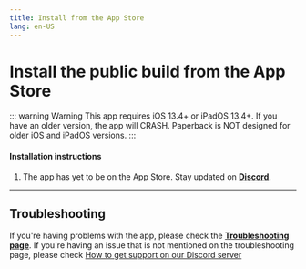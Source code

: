 ```yaml
---
title: Install from the App Store
lang: en-US
---
```


# Install the public build from the App Store

::: warning Warning
This app requires iOS 13.4+ or iPadOS 13.4+. If you have an older version, the app will CRASH. Paperback is NOT designed for older iOS and iPadOS versions.
:::

#### Installation instructions
1. The app has yet to be on the App Store. Stay updated on **[Discord](https://discord.gg/Ny83JV3)**.


---

## Troubleshooting
If you're having problems with the app, please check the **[Troubleshooting page](/help/faq/#troubleshooting)**. 
If you're having an issue that is not mentioned on the troubleshooting page, please check [How to get support on our Discord server](/help/guides/discord-support)
